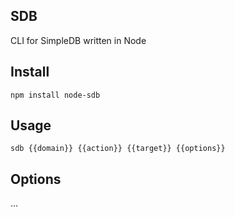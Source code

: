 
## SDB

CLI for SimpleDB written in Node

## Install

```
npm install node-sdb
```

## Usage
``` 
sdb {{domain}} {{action}} {{target}} {{options}}
```

## Options

...
